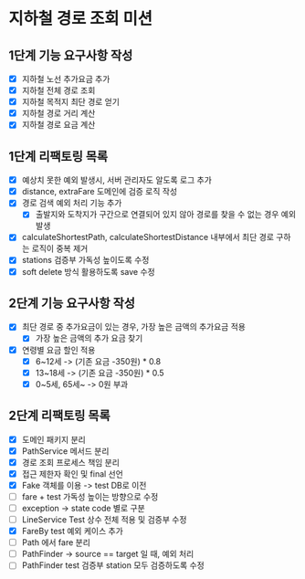 # 지하철 경로 조회 미션

## 1단계 기능 요구사항 작성

- [x] 지하철 노선 추가요금 추가
- [x] 지하철 전체 경로 조회
- [x] 지하철 목적지 최단 경로 얻기
- [x] 지하철 경로 거리 계산
- [x] 지하철 경로 요금 계산

## 1단계 리팩토링 목록

- [x] 예상치 못한 예외 발생시, 서버 관리자도 알도록 로그 추가
- [x] distance, extraFare 도메인에 검증 로직 작성
- [x] 경로 검색 예외 처리 기능 추가
    - [x] 출발지와 도착지가 구간으로 연결되어 있지 않아 경로를 찾을 수 없는 경우 예외 발생
- [x] calculateShortestPath, calculateShortestDistance 내부에서 최단 경로 구하는 로직이 중복 제거
- [x] stations 검증부 가독성 높이도록 수정
- [x] soft delete 방식 활용하도록 save 수정

## 2단계 기능 요구사항 작성

- [x] 최단 경로 중 추가요금이 있는 경우, 가장 높은 금액의 추가요금 적용
    - [x] 가장 높은 금액의 추가 요금 찾기
- [x] 연령별 요금 할인 적용
    - [x] 6~12세 -> (기존 요금 -350원) * 0.8
    - [x] 13~18세 -> (기존 요금 -350원) * 0.5
    - [x] 0~5세, 65세~ -> 0원 부과

## 2단계 리팩토링 목록

- [x] 도메인 패키지 분리
- [x] PathService 메서드 분리
- [x] 경로 조회 프로세스 책임 분리
- [x] 접근 제한자 확인 및 final 선언
- [x] Fake 객체를 이용 -> test DB로 이전
- [ ] fare + test 가독성 높이는 방향으로 수정
- [ ] exception -> state code 별로 구분
- [ ] LineService Test 상수 전체 적용 및 검증부 수정
- [x] FareBy test 예외 케이스 추가
- [ ] Path 에서 fare 분리
- [ ] PathFinder -> source == target 일 때, 예외 처리
- [ ] PathFinder test 검증부 station 모두 검증하도록 수정

